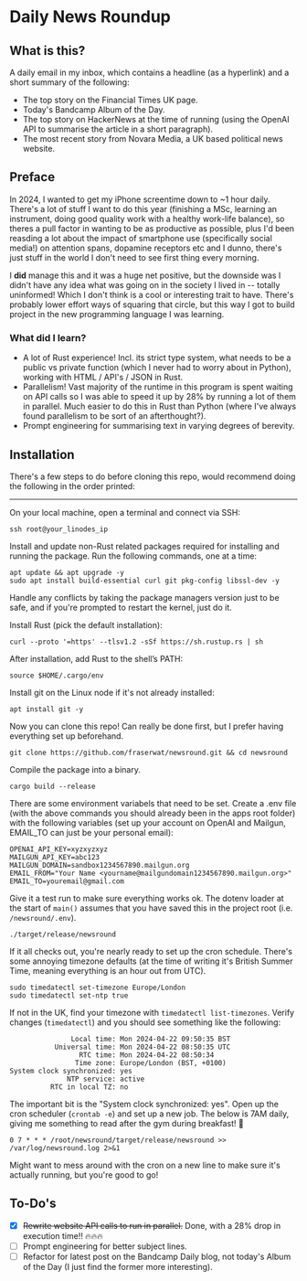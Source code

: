 # Daily News Roundup

## What is this?

A daily email in my inbox, which contains a headline (as a hyperlink) and a short summary of the following:

- The top story on the Financial Times UK page.
- Today's Bandcamp Album of the Day.
- The top story on HackerNews at the time of running (using the OpenAI API to summarise the article in a short paragraph).
- The most recent story from Novara Media, a UK based political news website.

## Preface

In 2024, I wanted to get my iPhone screentime down to ~1 hour daily. There's a lot of stuff I want to do this year (finishing a MSc, learning an instrument, doing good quality work with a healthy work-life balance), so theres a pull factor in wanting to be as productive as possible, plus I'd been reasding a lot about the impact of smartphone use (specifically social media!) on attention spans, dopamine receptors etc and I dunno, there's just stuff in the world I don't need to see first thing every morning.

I **did** manage this and it was a huge net positive, but the downside was I didn't have any idea what was going on in the society I lived in -- totally uninformed! Which I don't think is a cool or interesting trait to have. There's probably lower effort ways of squaring that circle, but this way I got to build project in the new programming language I was learning.

### What did I learn?

- A lot of Rust experience! Incl. its strict type system, what needs to be a public vs private function (which I never had to worry about in Python), working with HTML / API's / JSON in Rust.
- Parallelism! Vast majority of the runtime in this program is spent waiting on API calls so I was able to speed it up by 28% by running a lot of them in parallel. Much easier to do this in Rust than Python (where I've always found parallelism to be sort of an afterthought?).
- Prompt engineering for summarising text in varying degrees of berevity.

## Installation

There's a few steps to do before cloning this repo, would recommend doing the following in the order printed:

---

On your local machine, open a terminal and connect via SSH:

```
ssh root@your_linodes_ip
```

Install and update non-Rust related packages required for installing and running the package. Run the following commands, one at a time:

```
apt update && apt upgrade -y
sudo apt install build-essential curl git pkg-config libssl-dev -y
```

Handle any conflicts by taking the package managers version just to be safe, and if you're prompted to restart the kernel, just do it.

Install Rust (pick the default installation):

```
curl --proto '=https' --tlsv1.2 -sSf https://sh.rustup.rs | sh
```

After installation, add Rust to the shell’s PATH:

```
source $HOME/.cargo/env
```

Install git on the Linux node if it's not already installed:

```
apt install git -y
```

Now you can clone this repo! Can really be done first, but I prefer having everything set up beforehand.

```
git clone https://github.com/fraserwat/newsround.git && cd newsround
```

Compile the package into a binary.

```
cargo build --release
```

There are some environment variabels that need to be set. Create a .env file (with the above commands you should already been in the apps root folder) with the following variables (set up your account on OpenAI and Mailgun, EMAIL_TO can just be your personal email):

```
OPENAI_API_KEY=xyzxyzxyz
MAILGUN_API_KEY=abc123
MAILGUN_DOMAIN=sandbox1234567890.mailgun.org
EMAIL_FROM="Your Name <yourname@mailgundomain1234567890.mailgun.org>"
EMAIL_TO=youremail@gmail.com
```

Give it a test run to make sure everything works ok. The dotenv loader at the start of `main()` assumes that you have saved this in the project root (i.e. `/newsround/.env`).

```
./target/release/newsround
```

If it all checks out, you're nearly ready to set up the cron schedule. There's some annoying timezone defaults (at the time of writing it's British Summer Time, meaning everything is an hour out from UTC).

```
sudo timedatectl set-timezone Europe/London
sudo timedatectl set-ntp true
```

If not in the UK, find your timezone with `timedatectl list-timezones`. Verify changes (`timedatectl`) and you should see something like the following:

```
               Local time: Mon 2024-04-22 09:50:35 BST
           Universal time: Mon 2024-04-22 08:50:35 UTC
                 RTC time: Mon 2024-04-22 08:50:34
                Time zone: Europe/London (BST, +0100)
System clock synchronized: yes
              NTP service: active
          RTC in local TZ: no
```

The important bit is the "System clock synchronized: yes". Open up the cron scheduler (`crontab -e`) and set up a new job. The below is 7AM daily, giving me something to read after the gym during breakfast! 🙂

```
0 7 * * * /root/newsround/target/release/newsround >> /var/log/newsround.log 2>&1
```

Might want to mess around with the cron on a new line to make sure it's actually running, but you're good to go!

## To-Do's

- [x] ~~Rewrite website API calls to run in parallel.~~ Done, with a 28% drop in execution time!! 🔥🔥🔥
- [ ] Prompt engineering for better subject lines.
- [ ] Refactor for latest post on the Bandcamp Daily blog, not today's Album of the Day (I just find the former more interesting).
